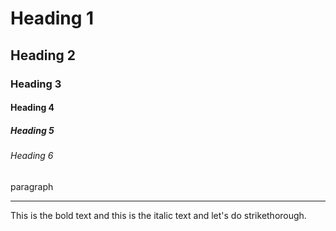 <!-- Heading -->

# Heading 1

## Heading 2

### Heading 3

#### Heading 4

##### Heading 5

###### Heading 6

<!--Line-->

paragraph

---

<!--Text attrubutes-->

This is the bold text and this is
the italic text and let's do
strikethorough.
